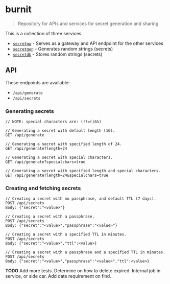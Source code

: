 # burnit

> Repository for APIs and services for secret generation and sharing

This is a collection of three services:

* [`secretgw`](/secretgw/README.md) - Serves as a gateway and API endpoint for the other services
* [`secretgen`](/secretgen/README.md) - Generates random strings (secrets)
* [`secretdb`](/secretdb/README.md) - Stores random strings (secrets)

## API

These endpoints are available:

* `/api/generate`
* `/api/secrets`

### Generating secrets

```
// NOTE: special characters are: (!?=()&%)

// Generating a secret with default length (16).
GET /api/generate

// Generating a secret with specified length of 24.
GET /api/generate?length=24

// Generating a secret with special characters.
GET /api/generate?specialchars=true

// Generating a secret with specified length and special characters.
GET /api/generate?length=24&specialchars=true
```

### Creating and fetching secrets

```
// Creating a secret with no passphrase, and default TTL (7 days).
POST /api/secrets
Body: {"secret":"<value>"}

// Creating a secret with a passphrase.
POST /api/secrets
Body: {"secret":"<value>","passphrase":"<value>"}

// Creating a secret with a specified TTL in minutes.
POST /api/secrets
Body: {"secret":"<value>","ttl":<value>}

// Creating a secret with a passphrase and a specified TTL in minutes.
POST /api/secrets
Body: {"secret":"<value>","passphrase":"<value>","ttl":<value>}
```

**TODO**
Add more tests.
Determine on how to delete expired. Internal job in service, or side car.
Add date requirement on find.
